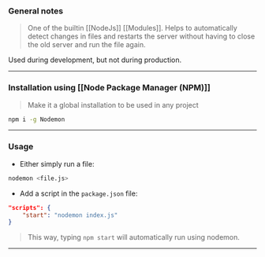
### General notes

> One of the builtin [[NodeJs]] [[Modules]].
> Helps to automatically detect changes in files and restarts the server without having to close the old server and run the file again.

Used during development, but not during production.

---

### Installation using [[Node Package Manager (NPM)]]

> Make it a global installation to be used in any project
```bash
npm i -g Nodemon
```

---
### Usage

* Either simply run a file:
```bash
nodemon <file.js>
```

* Add a script in the `package.json` file:
```json
"scripts": {
	"start": "nodemon index.js"
}
```
> This way, typing `npm start` will automatically run using nodemon.

___

